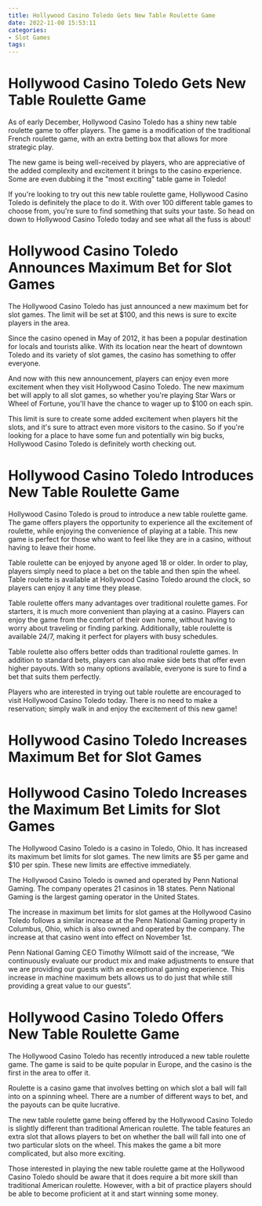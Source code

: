 ```yaml
---
title: Hollywood Casino Toledo Gets New Table Roulette Game
date: 2022-11-08 15:53:11
categories:
- Slot Games
tags:
---
```



#  Hollywood Casino Toledo Gets New Table Roulette Game

As of early December, Hollywood Casino Toledo has a shiny new table roulette game to offer players. The game is a modification of the traditional French roulette game, with an extra betting box that allows for more strategic play.

The new game is being well-received by players, who are appreciative of the added complexity and excitement it brings to the casino experience. Some are even dubbing it the "most exciting" table game in Toledo!

If you're looking to try out this new table roulette game, Hollywood Casino Toledo is definitely the place to do it. With over 100 different table games to choose from, you're sure to find something that suits your taste. So head on down to Hollywood Casino Toledo today and see what all the fuss is about!

#  Hollywood Casino Toledo Announces Maximum Bet for Slot Games

The Hollywood Casino Toledo has just announced a new maximum bet for slot games. The limit will be set at $100, and this news is sure to excite players in the area.

Since the casino opened in May of 2012, it has been a popular destination for locals and tourists alike. With its location near the heart of downtown Toledo and its variety of slot games, the casino has something to offer everyone.

And now with this new announcement, players can enjoy even more excitement when they visit Hollywood Casino Toledo. The new maximum bet will apply to all slot games, so whether you're playing Star Wars or Wheel of Fortune, you'll have the chance to wager up to $100 on each spin.

This limit is sure to create some added excitement when players hit the slots, and it's sure to attract even more visitors to the casino. So if you're looking for a place to have some fun and potentially win big bucks, Hollywood Casino Toledo is definitely worth checking out.

#  Hollywood Casino Toledo Introduces New Table Roulette Game

Hollywood Casino Toledo is proud to introduce a new table roulette game. The game offers players the opportunity to experience all the excitement of roulette, while enjoying the convenience of playing at a table. This new game is perfect for those who want to feel like they are in a casino, without having to leave their home.

Table roulette can be enjoyed by anyone aged 18 or older. In order to play, players simply need to place a bet on the table and then spin the wheel. Table roulette is available at Hollywood Casino Toledo around the clock, so players can enjoy it any time they please.

Table roulette offers many advantages over traditional roulette games. For starters, it is much more convenient than playing at a casino. Players can enjoy the game from the comfort of their own home, without having to worry about traveling or finding parking. Additionally, table roulette is available 24/7, making it perfect for players with busy schedules.

Table roulette also offers better odds than traditional roulette games. In addition to standard bets, players can also make side bets that offer even higher payouts. With so many options available, everyone is sure to find a bet that suits them perfectly.

Players who are interested in trying out table roulette are encouraged to visit Hollywood Casino Toledo today. There is no need to make a reservation; simply walk in and enjoy the excitement of this new game!

#  Hollywood Casino Toledo Increases Maximum Bet for Slot Games

# Hollywood Casino Toledo Increases the Maximum Bet Limits for Slot Games

The Hollywood Casino Toledo is a casino in Toledo, Ohio. It has increased its maximum bet limits for slot games. The new limits are $5 per game and $10 per spin. These new limits are effective immediately.

The Hollywood Casino Toledo is owned and operated by Penn National Gaming. The company operates 21 casinos in 18 states. Penn National Gaming is the largest gaming operator in the United States.

The increase in maximum bet limits for slot games at the Hollywood Casino Toledo follows a similar increase at the Penn National Gaming property in Columbus, Ohio, which is also owned and operated by the company. The increase at that casino went into effect on November 1st.

Penn National Gaming CEO Timothy Wilmott said of the increase, “We continuously evaluate our product mix and make adjustments to ensure that we are providing our guests with an exceptional gaming experience. This increase in machine maximum bets allows us to do just that while still providing a great value to our guests”.

#  Hollywood Casino Toledo Offers New Table Roulette Game

The Hollywood Casino Toledo has recently introduced a new table roulette game. The game is said to be quite popular in Europe, and the casino is the first in the area to offer it.

Roulette is a casino game that involves betting on which slot a ball will fall into on a spinning wheel. There are a number of different ways to bet, and the payouts can be quite lucrative.

The new table roulette game being offered by the Hollywood Casino Toledo is slightly different than traditional American roulette. The table features an extra slot that allows players to bet on whether the ball will fall into one of two particular slots on the wheel. This makes the game a bit more complicated, but also more exciting.

Those interested in playing the new table roulette game at the Hollywood Casino Toledo should be aware that it does require a bit more skill than traditional American roulette. However, with a bit of practice players should be able to become proficient at it and start winning some money.